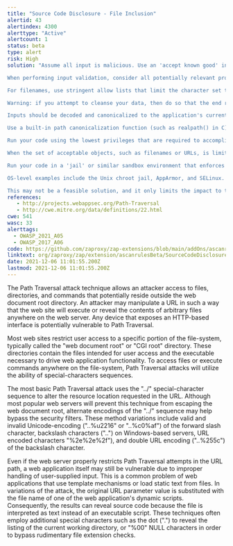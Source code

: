 ```yaml
---
title: "Source Code Disclosure - File Inclusion"
alertid: 43
alertindex: 4300
alerttype: "Active"
alertcount: 1
status: beta
type: alert
risk: High
solution: "Assume all input is malicious. Use an 'accept known good' input validation strategy, i.e., use an allow list of acceptable inputs that strictly conform to specifications. Reject any input that does not strictly conform to specifications, or transform it into something that does. Do not rely exclusively on looking for malicious or malformed inputs (i.e., do not rely on a deny list). However, deny lists can be useful for detecting potential attacks or determining which inputs are so malformed that they should be rejected outright.

When performing input validation, consider all potentially relevant properties, including length, type of input, the full range of acceptable values, missing or extra inputs, syntax, consistency across related fields, and conformance to business rules. As an example of business rule logic, 'boat' may be syntactically valid because it only contains alphanumeric characters, but it is not valid if you are expecting colors such as 'red' or 'blue.'

For filenames, use stringent allow lists that limit the character set to be used. If feasible, only allow a single '.' character in the filename to avoid weaknesses, and exclude directory separators such as '/'. Use an allow list of allowable file extensions.

Warning: if you attempt to cleanse your data, then do so that the end result is not in the form that can be dangerous. A sanitizing mechanism can remove characters such as '.' and ';' which may be required for some exploits. An attacker can try to fool the sanitizing mechanism into 'cleaning' data into a dangerous form. Suppose the attacker injects a '.' inside a filename (e.g. 'sensi.tiveFile') and the sanitizing mechanism removes the character resulting in the valid filename, 'sensitiveFile'. If the input data are now assumed to be safe, then the file may be compromised. 

Inputs should be decoded and canonicalized to the application's current internal representation before being validated. Make sure that your application does not decode the same input twice. Such errors could be used to bypass allow list schemes by introducing dangerous inputs after they have been checked.

Use a built-in path canonicalization function (such as realpath() in C) that produces the canonical version of the pathname, which effectively removes '..' sequences and symbolic links.

Run your code using the lowest privileges that are required to accomplish the necessary tasks. If possible, create isolated accounts with limited privileges that are only used for a single task. That way, a successful attack will not immediately give the attacker access to the rest of the software or its environment. For example, database applications rarely need to run as the database administrator, especially in day-to-day operations.

When the set of acceptable objects, such as filenames or URLs, is limited or known, create a mapping from a set of fixed input values (such as numeric IDs) to the actual filenames or URLs, and reject all other inputs.

Run your code in a 'jail' or similar sandbox environment that enforces strict boundaries between the process and the operating system. This may effectively restrict which files can be accessed in a particular directory or which commands can be executed by your software.

OS-level examples include the Unix chroot jail, AppArmor, and SELinux. In general, managed code may provide some protection. For example, java.io.FilePermission in the Java SecurityManager allows you to specify restrictions on file operations.

This may not be a feasible solution, and it only limits the impact to the operating system; the rest of your application may still be subject to compromise."
references:
   - http://projects.webappsec.org/Path-Traversal
   - http://cwe.mitre.org/data/definitions/22.html
cwe: 541
wasc: 33
alerttags: 
  - OWASP_2021_A05
  - OWASP_2017_A06
code: https://github.com/zaproxy/zap-extensions/blob/main/addOns/ascanrulesBeta/src/main/java/org/zaproxy/zap/extension/ascanrulesBeta/SourceCodeDisclosureFileInclusionScanRule.java
linktext: org/zaproxy/zap/extension/ascanrulesBeta/SourceCodeDisclosureFileInclusionScanRule.java
date: 2021-12-06 11:01:55.200Z
lastmod: 2021-12-06 11:01:55.200Z
---
```

The Path Traversal attack technique allows an attacker access to files, directories, and commands that potentially reside outside the web document root directory. An attacker may manipulate a URL in such a way that the web site will execute or reveal the contents of arbitrary files anywhere on the web server. Any device that exposes an HTTP-based interface is potentially vulnerable to Path Traversal.

Most web sites restrict user access to a specific portion of the file-system, typically called the "web document root" or "CGI root" directory. These directories contain the files intended for user access and the executable necessary to drive web application functionality. To access files or execute commands anywhere on the file-system, Path Traversal attacks will utilize the ability of special-characters sequences.

The most basic Path Traversal attack uses the "../" special-character sequence to alter the resource location requested in the URL. Although most popular web servers will prevent this technique from escaping the web document root, alternate encodings of the "../" sequence may help bypass the security filters. These method variations include valid and invalid Unicode-encoding ("..%u2216" or "..%c0%af") of the forward slash character, backslash characters ("..\") on Windows-based servers, URL encoded characters "%2e%2e%2f"), and double URL encoding ("..%255c") of the backslash character.

Even if the web server properly restricts Path Traversal attempts in the URL path, a web application itself may still be vulnerable due to improper handling of user-supplied input. This is a common problem of web applications that use template mechanisms or load static text from files. In variations of the attack, the original URL parameter value is substituted with the file name of one of the web application's dynamic scripts. Consequently, the results can reveal source code because the file is interpreted as text instead of an executable script. These techniques often employ additional special characters such as the dot (".") to reveal the listing of the current working directory, or "%00" NULL characters in order to bypass rudimentary file extension checks.
